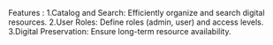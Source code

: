 Features : 
 1.Catalog and Search: Efficiently organize and search digital resources.
 2.User Roles: Define roles (admin, user) and access levels.
 3.Digital Preservation: Ensure long-term resource availability.
